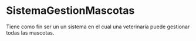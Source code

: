 # SistemaGestionMascotas
Tiene como fin ser un un sistema en el cual una veterinaria puede gestionar todas las mascotas. 

